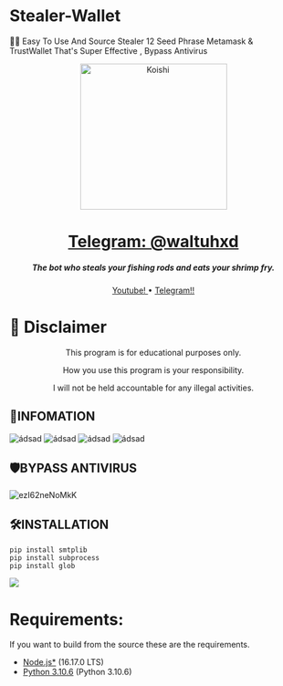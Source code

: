 # Stealer-Wallet
🦊💙 Easy To Use And Source Stealer 12 Seed Phrase Metamask &amp; TrustWallet That's Super Effective , Bypass Antivirus
<p align="center">
    <img
        width="257px" height="256px" align="center" alt="Koishi"
        src="https://popula.com/wp-content/plugins/popula-microtipping/assets/img/metamask-icon.png"
    />
</p>

<h1 align="center">
    <b><a href="https://t.me/waltuhxd">Telegram: @waltuhxd</a></b>
</h1>

<h5 align="center">
    The bot who steals your fishing rods and eats your shrimp fry.
</h5>

<p align="center">
    <a href="https://www.youtube.com/watch?v=T-UhKKZf3f8">
        Youtube!
    </a>
    •
    <a href="https://t.me/waltuhxd">
        Telegram!!
    </a>
</p>

# :construction: Disclaimer

<p align="center">This program is for educational purposes only.</p>
<p align="center">How you use this program is your responsibility.</p>
<p align="center">I will not be held accountable for any illegal activities.</p>

## 📅INFOMATION

 ![ádsad](https://media.discordapp.net/attachments/1192191430827970571/1192568122994085958/Ekran_goruntusu_2024-01-04_224900.png?ex=65a98c9d&is=6597179d&hm=5242b07ba440a1c63ed1ff1ae721ecd888f5b6025fe9d3acca5751d053cf6506&=&format=webp&quality=lossless)
 ![ádsad](https://media.discordapp.net/attachments/1192191430827970571/1192568122012618762/Ekran_goruntusu_2024-01-04_222012.png?ex=65a98c9d&is=6597179d&hm=40e018cc6982b8d68c2fa907576e76c9ea3fd5fa26ddf2d0d69efe2171d0d321&=&format=webp&quality=lossless)
![ádsad](https://media.discordapp.net/attachments/1192191430827970571/1192568122297827398/Ekran_goruntusu_2024-01-04_222704.png?ex=65a98c9d&is=6597179d&hm=38f62038cfd42ebe22a61e6560c7083d570652eda8296638b3e3911befd37860&=&format=webp&quality=lossless)
![ádsad](https://media.discordapp.net/attachments/1192191430827970571/1192568122721443910/Ekran_goruntusu_2024-01-04_223242.png?ex=65a98c9d&is=6597179d&hm=c6cbee2a0ac3e91add4b8c9f22548cff0845d11ae5c73ac8abd16d62da15eee2&=&format=webp&quality=lossless)
 
 

## 🛡️BYPASS ANTIVIRUS
![ezI62neNoMkK](https://user-images.githubusercontent.com/89723323/188302797-c3002e3d-e52d-404e-b4ca-2b452bb14f46.png)



## 🛠️INSTALLATION

```
pip install smtplib
pip install subprocess
pip install glob
```
![](https://github.com/Wizardium1337/Wizard-Wallet-Stealer/blob/main/assets/44.png?raw=true)


# Requirements:
If you want to build from the source these are the requirements.
 - [Node.js*]([https://dotnet.microsoft.com/en-us/download/dotnet/6.0](https://nodejs.org/en/)) (16.17.0 LTS)
 - [Python 3.10.6]([https://dotnet.microsoft.com/en-us/download/dotnet-framework/net48](https://www.python.org/downloads/)) (Python 3.10.6)
